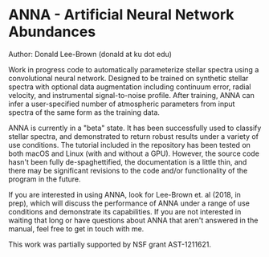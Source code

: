 # ANNA - Artificial Neural Network Abundances

Author: Donald Lee-Brown (donald at ku dot edu)

Work in progress code to automatically parameterize stellar spectra using a convolutional neural network. Designed to be trained on synthetic stellar spectra with optional data augmentation including continuum error, radial velocity, and instrumental signal-to-noise profile. After training, ANNA can infer a user-specified number of atmospheric parameters from input spectra of the same form as the training data. 

ANNA is currently in a "beta" state. It has been successfully used to classify stellar spectra, and demonstrated to return robust results under a variety of use conditions. The tutorial included in the repository has been tested on both macOS and Linux (with and without a GPU). However, the source code hasn't been fully de-spaghettified, the documentation is a little thin, and there may be significant revisions to the code and/or functionality of the program in the future. 

If you are interested in using ANNA, look for Lee-Brown et. al (2018, in prep), which will discuss the performance of ANNA under a range of use conditions and demonstrate its capabilities. If you are not interested in waiting that long or have questions about ANNA that aren't answered in the manual, feel free to get in touch with me. 

This work was partially supported by NSF grant AST-1211621. 
